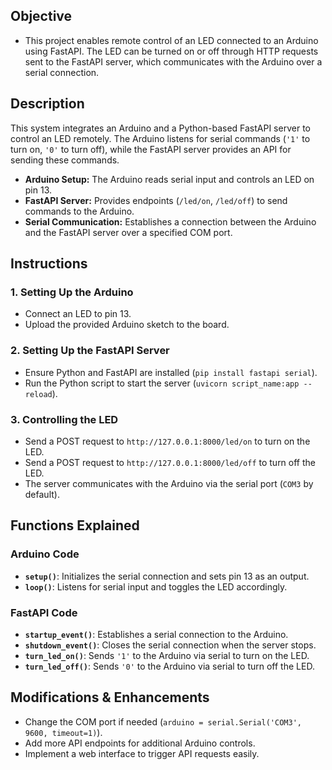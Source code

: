 ## Objective
- This project enables remote control of an LED connected to an Arduino using FastAPI. The LED can be turned on or off through HTTP requests sent to the FastAPI server, which communicates with the Arduino over a serial connection.

## Description
This system integrates an Arduino and a Python-based FastAPI server to control an LED remotely. The Arduino listens for serial commands (`'1'` to turn on, `'0'` to turn off), while the FastAPI server provides an API for sending these commands.

- **Arduino Setup:** The Arduino reads serial input and controls an LED on pin 13.
- **FastAPI Server:** Provides endpoints (`/led/on`, `/led/off`) to send commands to the Arduino.
- **Serial Communication:** Establishes a connection between the Arduino and the FastAPI server over a specified COM port.

## Instructions

### 1. Setting Up the Arduino
- Connect an LED to pin 13.
- Upload the provided Arduino sketch to the board.

### 2. Setting Up the FastAPI Server
- Ensure Python and FastAPI are installed (`pip install fastapi serial`).
- Run the Python script to start the server (`uvicorn script_name:app --reload`).

### 3. Controlling the LED
- Send a POST request to `http://127.0.0.1:8000/led/on` to turn on the LED.
- Send a POST request to `http://127.0.0.1:8000/led/off` to turn off the LED.
- The server communicates with the Arduino via the serial port (`COM3` by default).

## Functions Explained

### Arduino Code
- **`setup()`**: Initializes the serial connection and sets pin 13 as an output.
- **`loop()`**: Listens for serial input and toggles the LED accordingly.

### FastAPI Code
- **`startup_event()`**: Establishes a serial connection to the Arduino.
- **`shutdown_event()`**: Closes the serial connection when the server stops.
- **`turn_led_on()`**: Sends `'1'` to the Arduino via serial to turn on the LED.
- **`turn_led_off()`**: Sends `'0'` to the Arduino via serial to turn off the LED.

## Modifications & Enhancements
- Change the COM port if needed (`arduino = serial.Serial('COM3', 9600, timeout=1)`).
- Add more API endpoints for additional Arduino controls.
- Implement a web interface to trigger API requests easily.

